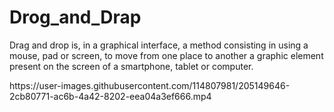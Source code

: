 # Drog_and_Drap
<p>Drag and drop is, in a graphical interface, a method consisting in using a mouse, pad or screen, to move from one place to another a graphic element present on the screen of a smartphone, tablet or computer.</p>
https://user-images.githubusercontent.com/114807981/205149646-2cb80771-ac6b-4a42-8202-eea04a3ef666.mp4

